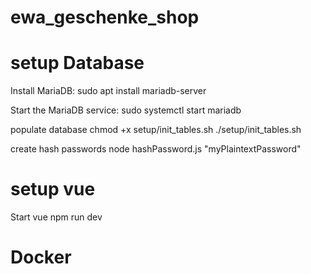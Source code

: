 # ewa_geschenke_shop


# setup Database 

Install MariaDB:
sudo apt install mariadb-server

Start the MariaDB service:
sudo systemctl start mariadb


populate database 
chmod +x setup/init_tables.sh
./setup/init_tables.sh


create hash passwords
node hashPassword.js "myPlaintextPassword"



# setup vue 

Start vue 
npm run dev


# Docker





